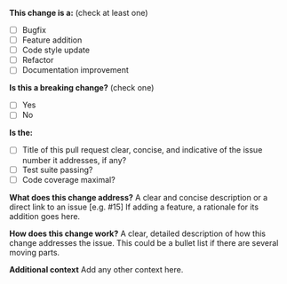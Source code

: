 **This change is a:** (check at least one)
- [ ] Bugfix
- [ ] Feature addition
- [ ] Code style update
- [ ] Refactor
- [ ] Documentation improvement

**Is this a breaking change?** (check one)
- [ ] Yes
- [ ] No

**Is the:**
- [ ] Title of this pull request clear, concise, and indicative of the issue number it addresses, if any?
- [ ] Test suite passing?
- [ ] Code coverage maximal?

**What does this change address?**
A clear and concise description or a direct link to an issue [e.g. #15]
If adding a feature, a rationale for its addition goes here.

**How does this change work?**
A clear, detailed description of how this change addresses the issue.
This could be a bullet list if there are several moving parts.

**Additional context**
Add any other context here.
